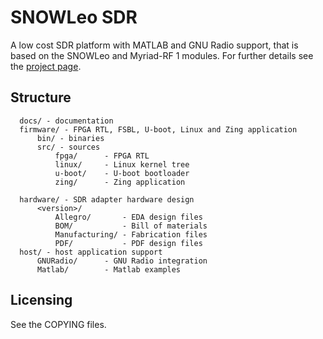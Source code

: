 # SNOWLeo SDR

A low cost SDR platform with MATLAB and GNU Radio support, that is based on the SNOWLeo and Myriad-RF 1 modules. 
For further details see the [project page](http://myriadrf.org/snowleo-sdr/).

## Structure

      docs/ - documentation
      firmware/ - FPGA RTL, FSBL, U-boot, Linux and Zing application
          bin/ - binaries
          src/ - sources
              fpga/      - FPGA RTL
              linux/     - Linux kernel tree
              u-boot/    - U-boot bootloader
              zing/      - Zing application

      hardware/ - SDR adapter hardware design
          <version>/
              Allegro/       - EDA design files
              BOM/           - Bill of materials
              Manufacturing/ - Fabrication files
              PDF/           - PDF design files
      host/ - host application support
          GNURadio/      - GNU Radio integration
          Matlab/        - Matlab examples

## Licensing

See the COPYING files.
